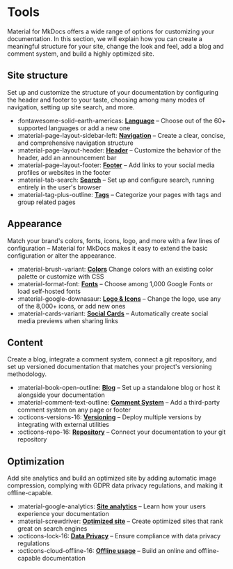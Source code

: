 # Tools

Material for MkDocs offers a wide range of options for customizing your
documentation. In this section, we will explain how you can create a meaningful
structure for your site, change the look and feel, add a blog and comment system,
and build a highly optimized site.

## Site structure

Set up and customize the structure of your documentation by configuring the
header and footer to your taste, choosing among many modes of navigation,
setting up site search, and more.

<div class="grid cards" markdown>

- :fontawesome-solid-earth-americas: __[Language]__ – Choose out of the 60+ supported languages or add a new one
- :material-page-layout-sidebar-left: __[Navigation]__ – Create a clear, concise, and comprehensive navigation structure
- :material-page-layout-header: __[Header]__ – Customize the behavior of the header, add an announcement bar
- :material-page-layout-footer: __[Footer]__ – Add links to your social media profiles or websites in the footer 
- :material-tab-search: __[Search]__ – Set up and configure search, running entirely in the user's browser
- :material-tag-plus-outline: __[Tags]__ – Categorize your pages with tags and group related pages

</div>

  [Language]: changing-the-language.md
  [Navigation]: setting-up-navigation.md
  [Header]: setting-up-the-header.md
  [Footer]: setting-up-the-footer.md
  [Search]: setting-up-site-search.md
  [Tags]: setting-up-tags.md


## Appearance

Match your brand's colors, fonts, icons, logo, and more with a few lines of
configuration – Material for MkDocs makes it easy to extend the basic
configuration or alter the appearance.

<div class="grid cards" markdown>

- :material-brush-variant: __[Colors]__ Change colors with an existing color palette or customize with CSS
- :material-format-font: __[Fonts]__ – Choose among 1,000 Google Fonts or load self-hosted fonts
- :material-google-downasaur: __[Logo & Icons]__ – Change the logo, use any of the 8,000+ icons, or add new ones
- :material-cards-variant: __[Social Cards]__ – Automatically create social media previews when sharing links

</div>

  [Colors]: changing-the-colors.md
  [Fonts]: changing-the-fonts.md
  [Logo & Icons]: changing-the-logo-and-icons.md
  [Social Cards]: setting-up-social-cards.md

## Content

Create a blog, integrate a comment system, connect a git repository, and set up
versioned documentation that matches your project's versioning methodology.

<div class="grid cards" markdown>

- :material-book-open-outline: __[Blog]__ – Set up a standalone blog or host it alongside your documentation
- :material-comment-text-outline: __[Comment System]__ – Add a third-party comment system on any page or footer
- :octicons-versions-16: __[Versioning]__ – Deploy multiple versions by integrating with external utilities
- :octicons-repo-16: __[Repository]__ – Connect your documentation to your git repository

</div>

  [Blog]: setting-up-a-blog.md
  [Comment System]: adding-a-comment-system.md
  [Versioning]: setting-up-versioning.md  
  [Repository]: adding-a-git-repository.md

## Optimization

Add site analytics and build an optimized site by adding automatic image
compression, complying with GDPR data privacy regulations, and making it
offline-capable.

<div class="grid cards" markdown>

- :material-google-analytics: __[Site analytics]__ – Learn how your users experience your documentation
- :material-screwdriver: __[Optimized site]__ – Create optimized sites that rank great on search engines
- :octicons-lock-16: __[Data Privacy]__ – Ensure compliance with data privacy regulations
- :octicons-cloud-offline-16: __[Offline usage]__ – Build an online and offline-capable documentation

</div>

  [Site analytics]: setting-up-site-analytics.md
  [Optimized site]: building-an-optimized-site.md
  [Data Privacy]: ensuring-data-privacy.md
  [Offline usage]: building-for-offline-usage.md
